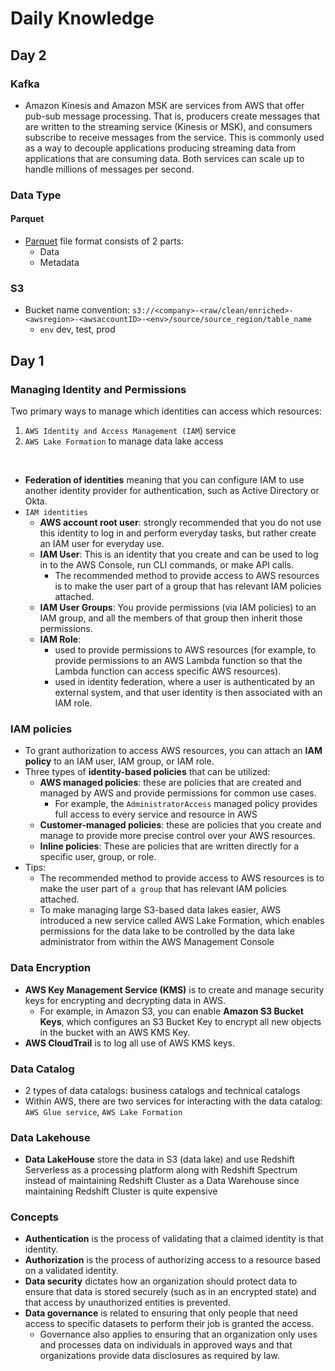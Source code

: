 # Daily Knowledge
## Day 2
### Kafka
- Amazon Kinesis and Amazon MSK are services from AWS that offer pub-sub message processing. That is, producers create messages that are written to the streaming service (Kinesis or MSK), and consumers subscribe to receive messages from the service. This is commonly used as a way to decouple applications producing streaming data from applications that are consuming data. Both services can scale up to handle millions of messages per second.
### Data Type
#### Parquet
- [Parquet](https://www.linkedin.com/pulse/all-you-need-know-parquet-file-structure-depth-rohan-karanjawala/) file format consists of 2 parts:
  - Data
  - Metadata
### S3
- Bucket name convention: `s3://<company>-<raw/clean/enriched>-<awsregion>-<awsaccountID>-<env>/source/source_region/table_name`
  - `env` dev, test, prod 

## Day 1

###  Managing Identity and Permissions
Two primary ways to manage which identities can access which resources:
1. `AWS Identity and Access Management (IAM`) service
2. `AWS Lake Formation` to manage data lake access
<br>

- **Federation of identities** meaning that you can configure IAM to use another identity provider for authentication, such as Active Directory or Okta.
- `IAM identities` 
  - **AWS account root user**: strongly recommended that you do not use this identity to log in and perform everyday tasks, but rather create an IAM user for everyday use.
  - **IAM User**: This is an identity that you create and can be used to log in to the AWS Console, run CLI commands, or make API calls.
    - The recommended method to provide access to AWS resources is to make the user part of a group that has relevant IAM policies attached.
  - **IAM User Groups**: You provide permissions (via IAM policies) to an IAM group, and all the members of that group then inherit those permissions.
  - **IAM Role**: 
    - used to provide permissions to AWS resources (for example, to provide permissions to an AWS Lambda function so that the Lambda function can access specific AWS resources).
    - used in identity federation, where a user is authenticated by an external system, and that user identity is then associated with an IAM role.

### IAM policies
- To grant authorization to access AWS resources, you can attach an **IAM policy** to an IAM user, IAM group, or IAM role.
- Three types of **identity-based policies** that can be utilized:
  - **AWS managed policies**: these are policies that are created and managed by AWS and provide permissions for common use cases. 
    -  For example, the `AdministratorAccess` managed policy provides full access to every service and resource in AWS
  - **Customer-managed policies**: these are policies that you create and manage to provide more precise control over your AWS resources. 
  - **Inline policies**: These are policies that are written directly for a specific user, group, or role. 
- Tips: 
  - The recommended method to provide access to AWS resources is to make the user part of `a group` that has relevant IAM policies attached.
  - To make managing large S3-based data lakes easier, AWS introduced a new service called AWS Lake Formation, which enables permissions for the data lake to be controlled by the data lake administrator from within the AWS Management Console

### Data Encryption
- **AWS Key Management Service (KMS)** is to create and manage security keys for encrypting and decrypting data in AWS.
  -  For example, in Amazon S3, you can enable **Amazon S3 Bucket Keys**, which configures an S3 Bucket Key to encrypt all new objects in the bucket with an AWS KMS Key. 
- **AWS CloudTrail** is to log all use of AWS KMS keys. 
### Data Catalog
- 2 types of data catalogs: business catalogs and technical catalogs
- Within AWS, there are two services for interacting with the data catalog: `AWS Glue service`, `AWS Lake Formation`
### Data Lakehouse
- **Data LakeHouse** store the data in S3 (data lake) and use Redshift Serverless as a processing platform along with Redshift Spectrum instead of maintaining Redshift Cluster as a Data Warehouse since maintaining Redshift Cluster is quite expensive
### Concepts
- **Authentication** is the process of validating that a claimed identity is that identity.
- **Authorization** is the process of authorizing access to a resource based on a validated identity.
- **Data security** dictates how an organization should protect data to ensure that data is stored securely (such as in an encrypted state) and that access by unauthorized entities is prevented.
- **Data governance** is related to ensuring that only people that need access to specific datasets to perform their job is granted the access.
  - Governance also applies to ensuring that an organization only uses and processes data on individuals in approved ways and that organizations provide data disclosures as required by law.

